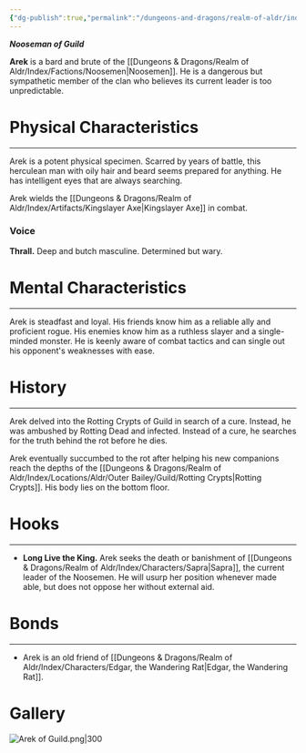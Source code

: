 ```yaml
---
{"dg-publish":true,"permalink":"/dungeons-and-dragons/realm-of-aldr/index/characters/arek-the-axe/"}
---
```


***Nooseman of Guild***

**Arek** is a bard and brute of the [[Dungeons & Dragons/Realm of Aldr/Index/Factions/Noosemen\|Noosemen]]. He is a dangerous but sympathetic member of the clan who believes its current leader is too unpredictable.
# Physical Characteristics
---
Arek is a potent physical specimen. Scarred by years of battle, this herculean man with oily hair and beard seems prepared for anything. He has intelligent eyes that are always searching. 

Arek wields the [[Dungeons & Dragons/Realm of Aldr/Index/Artifacts/Kingslayer Axe\|Kingslayer Axe]] in combat.
### Voice
**Thrall.** Deep and butch masculine. Determined but wary.
# Mental Characteristics
---
Arek is steadfast and loyal. His friends know him as a reliable ally and proficient rogue. His enemies know him as a ruthless slayer and a single-minded monster. He is keenly aware of combat tactics and can single out his opponent's weaknesses with ease.
# History
---
Arek delved into the Rotting Crypts of Guild in search of a cure. Instead, he was ambushed by Rotting Dead and infected. Instead of a cure, he searches for the truth behind the rot before he dies.

Arek eventually succumbed to the rot after helping his new companions reach the depths of the [[Dungeons & Dragons/Realm of Aldr/Index/Locations/Aldr/Outer Bailey/Guild/Rotting Crypts\|Rotting Crypts]]. His body lies on the bottom floor.
# Hooks
---
- **Long Live the King.** Arek seeks the death or banishment of [[Dungeons & Dragons/Realm of Aldr/Index/Characters/Sapra\|Sapra]], the current leader of the Noosemen. He will usurp her position whenever made able, but does not oppose her without external aid.
# Bonds
---
- Arek is an old friend of [[Dungeons & Dragons/Realm of Aldr/Index/Characters/Edgar, the Wandering Rat\|Edgar, the Wandering Rat]].
# Gallery 
![Arek of Guild.png|300](/img/user/Attachments/Dungeons%20&%20Dragons%20Attachments/Arek%20of%20Guild.png)